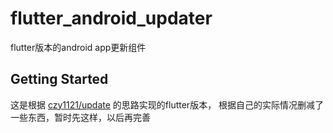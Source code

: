 # flutter_android_updater

flutter版本的android app更新组件

## Getting Started

这是根据 [czy1121/update](https://github.com/czy1121/update) 的思路实现的flutter版本，
根据自己的实际情况删减了一些东西，暂时先这样，以后再完善